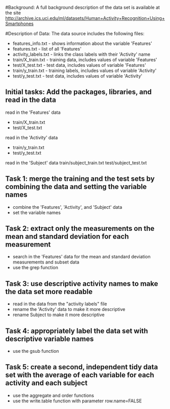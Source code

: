 #Background: 
A full background description of the data set is available at the site http://archive.ics.uci.edu/ml/datasets/Human+Activity+Recognition+Using+Smartphones 

#Description of Data: 
The data source includes the following files:
 + features_info.txt - shows information about the variable 'Features'
 + features.txt - list of all 'Features'
 + activity_labels.txt - links the class labels with their 'Activity' name
 + train/X_train.txt - training data, includes values of variable 'Features'
 + test/X_test.txt - test data, includes values of variable 'Features'
 + train/y_train.txt - training labels, includes values of variable 'Activity'
 + test/y_test.txt - test data, includes values of variable 'Activity'

## Initial tasks: Add the packages, libraries, and read in the data 
read in the 'Features' data
+ train/X_train.txt
+ test/X_test.txt
        
read in the 'Activity' data
+ train/y_train.txt
+ test/y_test.txt
        
read in the 'Subject' data
train/subject_train.txt
test/subject_test.txt
        
## Task 1: merge the training and the test sets by combining the data and setting the variable names 
 + combine the 'Features', 'Activity', and 'Subject' data
 + set the variable names
 
## Task 2: extract only the measurements on the mean and standard deviation for each measurement
 + search in the 'Features' data for the mean and standard deviation measurements and subset data
 + use the grep function
        
## Task 3: use descriptive activity names to make the data set more readable
 + read in the data from the "activity labels" file
 + rename the 'Activity' data to make it more descriptive
 + rename Subject to make it more descriptive
       
## Task 4: appropriately label the data set with descriptive variable names
 + use the gsub function

## Task 5: create a second, independent tidy data set with the average of each variable for each activity and each subject
 + use the aggregate and order functions
 + use the write.table function with parameter row.name=FALSE
